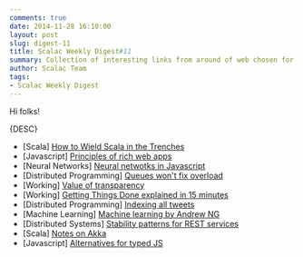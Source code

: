 ```yaml
---
comments: true
date: 2014-11-28 16:10:00
layout: post
slug: digest-11
title: Scalac Weekly Digest#11
summary: Collection of interesting links from around of web chosen for you by Scalac team
author: Scalac Team
tags:
- Scalac Weekly Digest
---
```


Hi folks! 

{DESC}

* \[Scala\] [How to Wield Scala in the Trenches](http://www.infoq.com/presentations/scala-fp-oop)
* \[Javascript\] [Principles of rich web apps](rauchg.com/2014/7-principles-of-rich-web-applications/)
* \[Neural Networks\] [Neural netwotks in Javascript](https://karpathy.github.io/neuralnets/)
* \[Distributed Programming\] [Queues won't fix overload](http://ferd.ca/queues-don-t-fix-overload.html)
* \[Working\] [Value of transparency](http://blog.capwatkins.com/the-value-of-transparency)
* \[Working\] [Getting Things Done explained in 15 minutes](http://hamberg.no/gtd/)
* \[Distributed Programming\] [Indexing all tweets](https://blog.twitter.com/2014/building-a-complete-tweet-index)
* \[Machine Learning\] [Machine learning by Andrew NG](https://www.youtube.com/watch?v=n1ViNeWhC24)
* \[Distributed Systems\] [Stability patterns for REST services](http://www.javaworld.com/article/2824163/application-performance/stability-patterns-applied-in-a-restful-architecture.html)
* \[Scala\] [Notes on Akka](http://rerun.me/tag/akka/)
* \[Javascript\] [Alternatives for typed JS](http://www.2ality.com/2014/10/typed-javascript.html)

